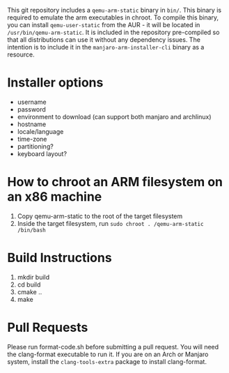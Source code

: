 This git repository includes a `qemu-arm-static` binary in `bin/`. This binary is required to emulate the arm executables in chroot. To compile this binary, you can install `qemu-user-static` from the AUR - it will be located in `/usr/bin/qemu-arm-static`. It is included in the repository pre-compiled so that all distributions can use it without any dependency issues. The intention is to include it in the `manjaro-arm-installer-cli` binary as a resource.

# Installer options

* username
* password
* environment to download (can support both manjaro and archlinux)
* hostname
* locale/language
* time-zone
* partitioning?
* keyboard layout?

# How to chroot an ARM filesystem on an x86 machine

1. Copy qemu-arm-static to the root of the target filesystem
2. Inside the target filesystem, run `sudo chroot . /qemu-arm-static /bin/bash`

# Build Instructions

1. mkdir build
2. cd build
3. cmake ..
4. make

# Pull Requests

Please run format-code.sh before submitting a pull request. You will need the clang-format executable to run it. If you are on an Arch or Manjaro system, install the `clang-tools-extra` package to install clang-format.
